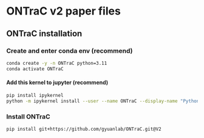 # ONTraC v2 paper files

## ONTraC installation

### Create and enter conda env (recommend)

```sh
conda create -y -n ONTraC python=3.11
conda activate ONTraC
```

#### Add this kernel to jupyter (recommend)

```sh
pip install ipykernel
python -m ipykernel install --user --name ONTraC --display-name "Python 3.11 (ONTraC)"
```

### Install ONTraC

```sh
pip install git+https://github.com/gyuanlab/ONTraC.git@V2
```
